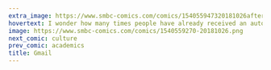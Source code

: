 ```yaml
---
extra_image: https://www.smbc-comics.com/comics/154055947320181026after.png
hovertext: I wonder how many times people have already received an auto-response to a breakup.
image: https://www.smbc-comics.com/comics/1540559270-20181026.png
next_comic: culture
prev_comic: academics
title: Gmail
---
```


